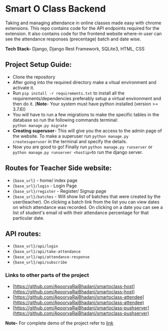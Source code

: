 # Smart O Class Backend
Taking and managing attendance in online classes made easy with chrome extensions. This repo contains code for the API endpoints required for the extension. It also contains code for the frontend website where-in user can see the attendance responses (precentage) batch and date wise. 

**Tech Stack-** Django, Django Rest Framework, SQLite3, HTML, CSS

## Project Setup Guide:
- Clone the repository
- After going into the required directory make a vitual environment and activate it.
- Run `pip install -r requirements.txt`  to install all the requirements/dependencies preferably setup a virtual environment and then do it. 
(**Note**- Your system must have python installed (version >= 3.7.6))
- You will have to run a few migrations to make the specific tables in the database so run the following commands terminal:      
 `python manage.py migrate`        
- **Creating superuser**- This will give you the access to the admin page of the website. To make a superuser run `python manage.py createsuperuser` in the terminal and specify the details.
- Now you are good to go! Finally run `python manage.py runserver` or `python manage.py runserver <hostip>`to run the django server.

## Routes for Teacher Side website:
- `{base_url}` - home/ index page
- `{base_url}/login` - Login Page
- `{base_url}/register` - Register/ Signup page
- `{base_url}/batches` - Will show list of batches that were created by the user(teacher). On clicking a batch link from the list you can view dates on which attendance was recorded. On clicking on a date you can see a list of student's email id with their attendance percentage for that particular date.

## API routes:
- `{base_url}/api/login`
- `{base_url}/api/take-attendance`
- `{base_url}/api/attendance-response`
- `{base_url}/api/subscribe`

### Links to other parts of the project
- [https://github.com/ApoorvaRajBhadani/smartoclass-host](https://github.com/ApoorvaRajBhadani/smartoclass-host)
- [https://github.com/ApoorvaRajBhadani/smartoclass-attendee](https://github.com/ApoorvaRajBhadani/smartoclass-attendee)
- [https://github.com/ApoorvaRajBhadani/smartoclass-pushserver](https://github.com/ApoorvaRajBhadani/smartoclass-pushserver)


**Note-** For complete demo of the project refer to [link](https://www.youtube.com/watch?v=74c9yu5rTWc)